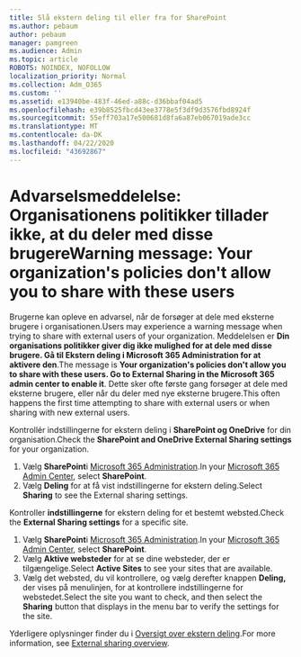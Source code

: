 ```yaml
---
title: Slå ekstern deling til eller fra for SharePoint
ms.author: pebaum
author: pebaum
manager: pamgreen
ms.audience: Admin
ms.topic: article
ROBOTS: NOINDEX, NOFOLLOW
localization_priority: Normal
ms.collection: Adm_O365
ms.custom: ''
ms.assetid: e13940be-483f-46ed-a88c-d36bbaf04ad5
ms.openlocfilehash: e39b8525fbcd43ee3778e5f3df9d3576fbd8924f
ms.sourcegitcommit: 55eff703a17e500681d8fa6a87eb067019ade3cc
ms.translationtype: MT
ms.contentlocale: da-DK
ms.lasthandoff: 04/22/2020
ms.locfileid: "43692867"
---
```

# <a name="warning-message-your-organizations-policies-dont-allow-you-to-share-with-these-users"></a><span data-ttu-id="65f59-102">Advarselsmeddelelse: Organisationens politikker tillader ikke, at du deler med disse brugere</span><span class="sxs-lookup"><span data-stu-id="65f59-102">Warning message: Your organization's policies don't allow you to share with these users</span></span>

<span data-ttu-id="65f59-103">Brugerne kan opleve en advarsel, når de forsøger at dele med eksterne brugere i organisationen.</span><span class="sxs-lookup"><span data-stu-id="65f59-103">Users may experience a warning message when trying to share with external users of your organization.</span></span> <span data-ttu-id="65f59-104">Meddelelsen er **Din organisations politikker giver dig ikke mulighed for at dele med disse brugere. Gå til Ekstern deling i Microsoft 365 Administration for at aktivere den**.</span><span class="sxs-lookup"><span data-stu-id="65f59-104">The message is **Your organization's policies don't allow you to share with these users. Go to External Sharing in the Microsoft 365 admin center to enable it**.</span></span> <span data-ttu-id="65f59-105">Dette sker ofte første gang forsøger at dele med eksterne brugere, eller når du deler med nye eksterne brugere.</span><span class="sxs-lookup"><span data-stu-id="65f59-105">This often happens the first time attempting to share with external users or when sharing with new external users.</span></span>

<span data-ttu-id="65f59-106">Kontrollér indstillingerne for ekstern deling i **SharePoint og OneDrive** for din organisation.</span><span class="sxs-lookup"><span data-stu-id="65f59-106">Check the **SharePoint and OneDrive External Sharing settings** for your organization.</span></span>

1. <span data-ttu-id="65f59-107">Vælg **SharePoint**i [Microsoft 365 Administration](https://admin.microsoft.com/AdminPortal/Home#/homepage">https://admin.microsoft.com/).</span><span class="sxs-lookup"><span data-stu-id="65f59-107">In your [Microsoft 365 Admin Center](https://admin.microsoft.com/AdminPortal/Home#/homepage">https://admin.microsoft.com/), select **SharePoint**.</span></span>
3. <span data-ttu-id="65f59-108">Vælg **Deling** for at få vist indstillingerne for ekstern deling.</span><span class="sxs-lookup"><span data-stu-id="65f59-108">Select **Sharing** to see the External sharing settings.</span></span>

<span data-ttu-id="65f59-109">Kontroller **indstillingerne** for ekstern deling for et bestemt websted.</span><span class="sxs-lookup"><span data-stu-id="65f59-109">Check the **External Sharing settings** for a specific site.</span></span>

1. <span data-ttu-id="65f59-110">Vælg **SharePoint**i [Microsoft 365 Administration](https://admin.microsoft.com/AdminPortal/Home#/homepage">https://admin.microsoft.com/).</span><span class="sxs-lookup"><span data-stu-id="65f59-110">In your [Microsoft 365 Admin Center](https://admin.microsoft.com/AdminPortal/Home#/homepage">https://admin.microsoft.com/), select **SharePoint**.</span></span>
2. <span data-ttu-id="65f59-111">Vælg **Aktive websteder** for at se dine websteder, der er tilgængelige.</span><span class="sxs-lookup"><span data-stu-id="65f59-111">Select **Active Sites** to see your sites that are available.</span></span>
3. <span data-ttu-id="65f59-112">Vælg det websted, du vil kontrollere, og vælg derefter knappen **Deling,** der vises på menulinjen, for at kontrollere indstillingerne for webstedet.</span><span class="sxs-lookup"><span data-stu-id="65f59-112">Select the site you want to check, and then select the **Sharing** button that displays in the menu bar to verify the settings for the site.</span></span>

<span data-ttu-id="65f59-113">Yderligere oplysninger finder du i [Oversigt over ekstern deling](https://docs.microsoft.com/sharepoint/external-sharing-overview).</span><span class="sxs-lookup"><span data-stu-id="65f59-113">For more information, see [External sharing overview](https://docs.microsoft.com/sharepoint/external-sharing-overview).</span></span>